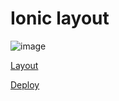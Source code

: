 # Ionic layout

![image](https://github.com/user-attachments/assets/e0b58375-e2bf-4713-857f-ecde61b6c510)

[Layout](https://www.figma.com/file/me4ExsO2Y8yiOX0TbfBBT4/ionic?node-id=0%3A1)

[Deploy](https://merry-profiterole-a76c51.netlify.app/)
